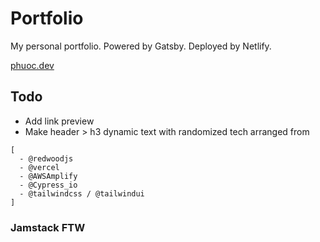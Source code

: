 # Portfolio
My personal portfolio. Powered by Gatsby. Deployed by Netlify.

[phuoc.dev](https://phuoc.dev)

## Todo
- Add link preview
- Make header > h3 dynamic text with randomized tech arranged from 
```
[
  - @redwoodjs
  - @vercel
  - @AWSAmplify
  - @Cypress_io
  - @tailwindcss / @tailwindui
]
```
### Jamstack FTW
